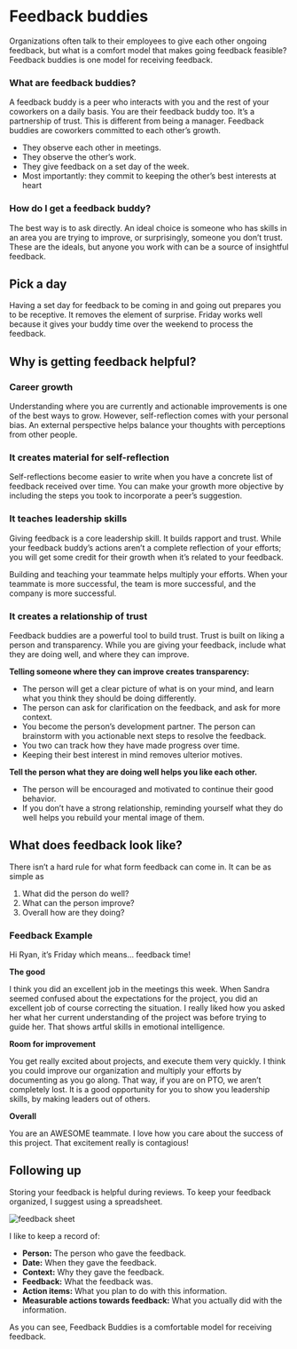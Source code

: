 # Feedback buddies
Organizations often talk to their employees to give each other ongoing feedback, but what is a comfort model that makes going feedback feasible? Feedback buddies is one model for receiving feedback.

### What are feedback buddies?
A feedback buddy is a peer who interacts with you and the rest of your coworkers on a daily basis. You are their feedback buddy too. It’s a partnership of trust. This is different from being a manager. Feedback buddies are coworkers committed to each other’s growth.

* They observe each other in meetings. 
* They observe the other’s work.
* They give feedback on a set day of the week.
* Most importantly: they commit to keeping the other’s best interests at heart 

### How do I get a feedback buddy?
The best way is to ask directly. An ideal choice is someone who has skills in an area you are trying to improve, or surprisingly, someone you don’t trust. These are the ideals, but anyone you work with can be a source of insightful feedback.

## Pick a day
Having a set day for feedback to be coming in and going out prepares you to be receptive. It removes the element of surprise. Friday works well because it gives your buddy time over the weekend to process the feedback. 

## Why is getting feedback helpful?

### Career growth
Understanding where you are currently and actionable improvements is one of the best ways to grow. However, self-reflection comes with your personal bias. An external perspective helps balance your thoughts with perceptions from other people.

### It creates material for self-reflection
Self-reflections become easier to write when you have a concrete list of feedback received over time. You can make your growth more objective by including the steps you took to incorporate a peer’s suggestion. 

### It teaches leadership skills
Giving feedback is a core leadership skill. It builds rapport and trust. While your feedback buddy’s actions aren’t a complete reflection of your efforts; you will get some credit for their growth when it’s related to your feedback. 

Building and teaching your teammate helps multiply your efforts. When your teammate is more successful, the team is more successful, and the company is more successful. 

### It creates a relationship of trust
Feedback buddies are a powerful tool to build trust. Trust is built on liking a person and transparency. While you are giving your feedback, include what they are doing well, and where they can improve.

**Telling someone where they can improve creates transparency:**
 * The person will get a clear picture of what is on your mind, and learn what you think they should be doing differently.
 * The person can ask for clarification on the feedback, and ask for more context.
 * You become the person’s development partner. The person can brainstorm with you actionable next steps to resolve the feedback. 
 * You two can track how they have made progress over time.
 * Keeping their best interest in mind removes ulterior motives.

**Tell the person what they are doing well helps you like each other.**
 * The person will be encouraged and motivated to continue their good behavior.
 * If you don’t have a strong relationship, reminding yourself what they do well helps you rebuild your mental image of them.

## What does feedback look like?
There isn’t a hard rule for what form feedback can come in. It can be as simple as

1. What did the person do well?
1. What can the person improve?
1. Overall how are they doing?

### Feedback Example
Hi Ryan, it’s Friday which means… feedback time!

**The good**

I think you did an excellent job in the meetings this week. When Sandra seemed confused about the expectations for the project, you did an excellent job of course correcting the situation. I really liked how you asked her what her current understanding of the project was before trying to guide her. That shows artful skills in emotional intelligence.

**Room for improvement**

You get really excited about projects, and execute them very quickly. I think you could improve our organization and multiply your efforts by documenting as you go along. That way, if you are on PTO, we aren’t completely lost. It is a good opportunity for you to show you leadership skills, by making leaders out of others.

**Overall**

You are an AWESOME teammate. I love how you care about the success of this project. That excitement really is contagious! 

## Following up
Storing your feedback is helpful during reviews. To keep your feedback organized, I suggest using a spreadsheet.

![feedback sheet](/images/feedback_buddies.png)

I like to keep a record of:
* **Person:** The person who gave the feedback.
* **Date:** When they gave the feedback.
* **Context:** Why they gave the feedback.
* **Feedback:** What the feedback was.
* **Action items:** What you plan to do with this information.
* **Measurable actions towards feedback:** What you actually did with the information.


As you can see, Feedback Buddies is a comfortable model for receiving feedback.

